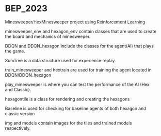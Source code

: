 # BEP_2023
Minesweeper/HexMinesweeper project using Reinforcement Learning

minesweeper_env and hexagon_env contain classes that are used to create the board and mechanics of minesweeper.

DDQN and DDQN_hexagon include the classes for the agent(AI) that plays the game.

SumTree is a data structure used for experience replay.

train_minesweeper and hextrain are used for training the agent located in DDQN/DDQN_hexagon

play_minesweeper is where you can test the performance of the AI (Hex and Classic).

hexagontile is a class for rendering and creating the hexagons

Baseline is used for checking for baseline agents of both hexagon and classic version

img and models contain images for the tiles and trained models respectively.
